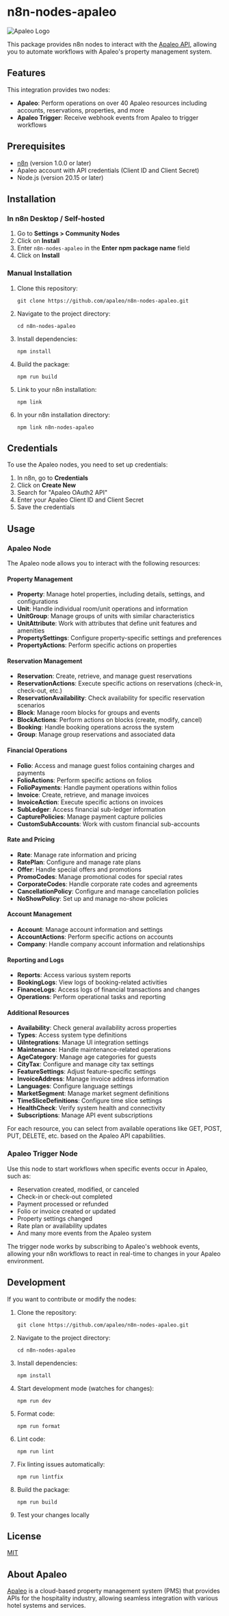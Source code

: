 # n8n-nodes-apaleo

![Apaleo Logo](nodes/Apaleo/apaleo.svg)

This package provides n8n nodes to interact with the [Apaleo API](https://docs.apaleo.com/), allowing you to automate workflows with Apaleo's property management system.

## Features

This integration provides two nodes:

- **Apaleo**: Perform operations on over 40 Apaleo resources including accounts, reservations, properties, and more
- **Apaleo Trigger**: Receive webhook events from Apaleo to trigger workflows

## Prerequisites

- [n8n](https://n8n.io/) (version 1.0.0 or later)
- Apaleo account with API credentials (Client ID and Client Secret)
- Node.js (version 20.15 or later)

## Installation

### In n8n Desktop / Self-hosted

1. Go to **Settings > Community Nodes**
2. Click on **Install**
3. Enter `n8n-nodes-apaleo` in the **Enter npm package name** field
4. Click on **Install**

### Manual Installation

1. Clone this repository:
   ```
   git clone https://github.com/apaleo/n8n-nodes-apaleo.git
   ```
2. Navigate to the project directory:
   ```
   cd n8n-nodes-apaleo
   ```
3. Install dependencies:
   ```
   npm install
   ```
4. Build the package:
   ```
   npm run build
   ```
5. Link to your n8n installation:
   ```
   npm link
   ```
6. In your n8n installation directory:
   ```
   npm link n8n-nodes-apaleo
   ```

## Credentials

To use the Apaleo nodes, you need to set up credentials:

1. In n8n, go to **Credentials**
2. Click on **Create New**
3. Search for "Apaleo OAuth2 API"
4. Enter your Apaleo Client ID and Client Secret
5. Save the credentials

## Usage

### Apaleo Node

The Apaleo node allows you to interact with the following resources:

#### Property Management
- **Property**: Manage hotel properties, including details, settings, and configurations
- **Unit**: Handle individual room/unit operations and information
- **UnitGroup**: Manage groups of units with similar characteristics
- **UnitAttribute**: Work with attributes that define unit features and amenities
- **PropertySettings**: Configure property-specific settings and preferences
- **PropertyActions**: Perform specific actions on properties

#### Reservation Management
- **Reservation**: Create, retrieve, and manage guest reservations
- **ReservationActions**: Execute specific actions on reservations (check-in, check-out, etc.)
- **ReservationAvailability**: Check availability for specific reservation scenarios
- **Block**: Manage room blocks for groups and events
- **BlockActions**: Perform actions on blocks (create, modify, cancel)
- **Booking**: Handle booking operations across the system
- **Group**: Manage group reservations and associated data

#### Financial Operations
- **Folio**: Access and manage guest folios containing charges and payments
- **FolioActions**: Perform specific actions on folios
- **FolioPayments**: Handle payment operations within folios
- **Invoice**: Create, retrieve, and manage invoices
- **InvoiceAction**: Execute specific actions on invoices
- **SubLedger**: Access financial sub-ledger information
- **CapturePolicies**: Manage payment capture policies
- **CustomSubAccounts**: Work with custom financial sub-accounts

#### Rate and Pricing
- **Rate**: Manage rate information and pricing
- **RatePlan**: Configure and manage rate plans
- **Offer**: Handle special offers and promotions
- **PromoCodes**: Manage promotional codes for special rates
- **CorporateCodes**: Handle corporate rate codes and agreements
- **CancellationPolicy**: Configure and manage cancellation policies
- **NoShowPolicy**: Set up and manage no-show policies

#### Account Management
- **Account**: Manage account information and settings
- **AccountActions**: Perform specific actions on accounts
- **Company**: Handle company account information and relationships

#### Reporting and Logs
- **Reports**: Access various system reports
- **BookingLogs**: View logs of booking-related activities
- **FinanceLogs**: Access logs of financial transactions and changes
- **Operations**: Perform operational tasks and reporting

#### Additional Resources
- **Availability**: Check general availability across properties
- **Types**: Access system type definitions
- **UiIntegrations**: Manage UI integration settings
- **Maintenance**: Handle maintenance-related operations
- **AgeCategory**: Manage age categories for guests
- **CityTax**: Configure and manage city tax settings
- **FeatureSettings**: Adjust feature-specific settings
- **InvoiceAddress**: Manage invoice address information
- **Languages**: Configure language settings
- **MarketSegment**: Manage market segment definitions
- **TimeSliceDefinitions**: Configure time slice settings
- **HealthCheck**: Verify system health and connectivity
- **Subscriptions**: Manage API event subscriptions

For each resource, you can select from available operations like GET, POST, PUT, DELETE, etc. based on the Apaleo API capabilities.

### Apaleo Trigger Node

Use this node to start workflows when specific events occur in Apaleo, such as:

- Reservation created, modified, or canceled
- Check-in or check-out completed
- Payment processed or refunded
- Folio or invoice created or updated
- Property settings changed
- Rate plan or availability updates
- And many more events from the Apaleo system

The trigger node works by subscribing to Apaleo's webhook events, allowing your n8n workflows to react in real-time to changes in your Apaleo environment.

## Development

If you want to contribute or modify the nodes:

1. Clone the repository:
   ```
   git clone https://github.com/apaleo/n8n-nodes-apaleo.git
   ```
2. Navigate to the project directory:
   ```
   cd n8n-nodes-apaleo
   ```
3. Install dependencies:
   ```
   npm install
   ```
4. Start development mode (watches for changes):
   ```
   npm run dev
   ```
5. Format code:
   ```
   npm run format
   ```
6. Lint code:
   ```
   npm run lint
   ```
7. Fix linting issues automatically:
   ```
   npm run lintfix
   ```
8. Build the package:
   ```
   npm run build
   ```
9. Test your changes locally

## License

[MIT](LICENSE.md)

## About Apaleo

[Apaleo](https://apaleo.com/) is a cloud-based property management system (PMS) that provides APIs for the hospitality industry, allowing seamless integration with various hotel systems and services.
